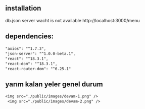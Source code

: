 ## installation
db.json server wacht is not available
http://localhost:3000/menu

 ## dependencies:
    "axios": "^1.7.3",
    "json-server": "^1.0.0-beta.1",
    "react": "^18.3.1",
    "react-dom": "^18.3.1",
    "react-router-dom": "^6.25.1"

## yarım kalan yeler genel durum
    <img src="./public/images/devam-1.png" />
     <img src="./public/images/devam-2.png" />